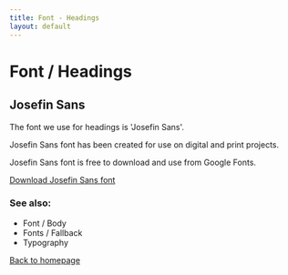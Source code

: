 ```yaml
---
title: Font - Headings
layout: default
---
```


# Font / Headings

## Josefin Sans

The font we use for headings is 'Josefin Sans'.

Josefin Sans font has been created for use on digital and print projects.

Josefin Sans font is free to download and use from Google Fonts.

[Download Josefin Sans font](https://fonts.google.com/specimen/Josefin+Sans)

### See also:
- Font / Body
- Fonts / Fallback
- Typography

[Back to homepage](/styleguide/)
